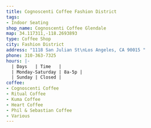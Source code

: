 ```yaml
---
title: Cognoscenti Coffee Fashion District
tags:
- Indoor Seating
shop_name: Cognoscenti Coffee Glendale
map: 34.117311,-118.2693893
type: Coffee Shop
city: Fashion District
address: "1118 San Julian St\nLos Angeles, CA 90015 "
phone: 310-363-7325
hours: |-
  | Days   | Time   |
  | Monday-Saturday | 8a-5p |
  | Sunday | Closed |
coffee:
- Cognoscenti Coffee
- Ritual Coffee
- Kuma Coffee
- Heart Coffee
- Phil & Sebastian Coffee
- Various
---
```

